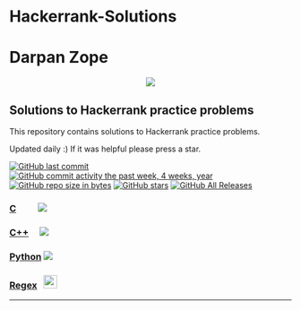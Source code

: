 # Hackerrank-Solutions

# Darpan Zope

<p align="center"><a href="https://www.hackerrank.com/darpanzope"><img src="https://i0.wp.com/gradsingames.com/wp-content/uploads/2016/05/856771_668224053197841_1943699009_o.png" ></a></p>


## Solutions to Hackerrank practice problems
This repository contains solutions to Hackerrank practice problems.

Updated daily :) If it was helpful please press a star.

[![GitHub last commit](https://img.shields.io/github/last-commit/darpanzope/Hackerrank-Solutions.svg)](https://github.com/darpanzope/Hackerrank-Solutions) 
[![GitHub commit activity the past week, 4 weeks, year](https://img.shields.io/github/commit-activity/y/darpanzope/Hackerrank-Solutions.svg)](https://github.com/darpanzope/Hackerrank-Solutions)
[![GitHub repo size in bytes](https://img.shields.io/github/repo-size/darpanzope/Hackerrank-Solutions.svg)](https://github.com/darpanzope/Hackerrank-Solutions) 
[![GitHub stars](https://img.shields.io/github/stars/darpanzope/Hackerrank-Solutions.svg)](https://github.com/darpanzope/Hackerrank-Solutions)
[![GitHub All Releases](https://img.shields.io/github/downloads/darpanzope/Hackerrank-Solutions/total.svg)](https://github.com/darpanzope/Hackerrank-Solutions)

### [C](https://github.com/darpanzope/Hackerrank-Solutions/tree/master/c) &nbsp;&nbsp;&nbsp;&nbsp;&nbsp;&nbsp;&nbsp;&nbsp; <img src="https://img.icons8.com/color/24/000000/c-programming.png">
### [C++](https://github.com/darpanzope/Hackerrank-Solutions/tree/master/cpp) &nbsp;&nbsp;&nbsp; <img src="https://img.icons8.com/color/24/000000/c-plus-plus-logo.png">
### [Python](https://github.com/darpanzope/Hackerrank-Solutions/tree/master/Python) <img src="https://img.icons8.com/color/24/000000/python.png">
### [Regex](https://github.com/darpanzope/Hackerrank-Solutions/tree/master/regex)  &nbsp; <img src="https://encrypted-tbn0.gstatic.com/images?q=tbn:ANd9GcTAAZaC0GHV7cTN4ovetDwqn953K2COUtEIS_IyecY2Uuthqx2H" height="24px" width="24px">


<hr>
